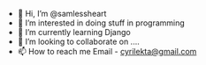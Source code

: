 - 👋 Hi, I’m @samlessheart
- 👀 I’m interested in doing stuff in programming
- 🌱 I’m currently learning Django
- 💞️ I’m looking to collaborate on ....
- 📫 How to reach me Email - cyrilekta@gmail.com

<!---
samlessheart/samlessheart is a ✨ special ✨ repository because its `README.md` (this file) appears on your GitHub profile.
You can click the Preview link to take a look at your changes.
--->
